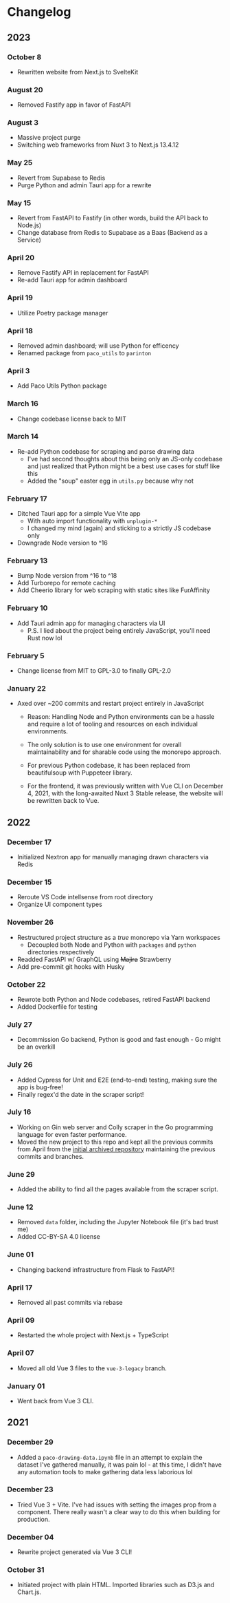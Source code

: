 # Changelog

## 2023

### October 8

- Rewritten website from Next.js to SvelteKit

### August 20

- Removed Fastify app in favor of FastAPI

### August 3

- Massive project purge
- Switching web frameworks from Nuxt 3 to Next.js 13.4.12

### May 25

- Revert from Supabase to Redis
- Purge Python and admin Tauri app for a rewrite

### May 15

- Revert from FastAPI to Fastify (in other words, build the API back to Node.js)
- Change database from Redis to Supabase as a Baas (Backend as a Service)

### April 20

- Remove Fastify API in replacement for FastAPI
- Re-add Tauri app for admin dashboard

### April 19

- Utilize Poetry package manager

### April 18

- Removed admin dashboard; will use Python for efficency
- Renamed package from `paco_utils` to `parinton`

### April 3

- Add Paco Utils Python package

### March 16

- Change codebase license back to MIT

### March 14

- Re-add Python codebase for scraping and parse drawing data
  - I've had second thoughts about this being only an JS-only codebase and just
    realized that Python might be a best use cases for stuff like this
  - Added the "soup" easter egg in `utils.py` because why not

### February 17

- Ditched Tauri app for a simple Vue Vite app
  - With auto import functionality with `unplugin-*`
  - I changed my mind (again) and sticking to a strictly JS codebase only
- Downgrade Node version to ^16

### February 13

- Bump Node version from ^16 to ^18
- Add Turborepo for remote caching
- Add Cheerio library for web scraping with static sites like FurAffinity

### February 10

- Add Tauri admin app for managing characters via UI
  - P.S. I lied about the project being entirely JavaScript, you'll need Rust
    now lol

### February 5

- Change license from MIT to GPL-3.0 to finally GPL-2.0

### January 22

- Axed over ~200 commits and restart project entirely in JavaScript

  - Reason: Handling Node and Python environments can be a hassle and require a
    lot of tooling and resources on each individual environments.

  - The only solution is to use one environment for overall maintainability and
    for sharable code using the monorepo approach.

  - For previous Python codebase, it has been replaced from beautifulsoup with
    Puppeteer library.

  - For the frontend, it was previously written with Vue CLI on December 4,
    2021, with the long-awaited Nuxt 3 Stable release, the website will be
    rewritten back to Vue.

## 2022

### December 17

- Initialized Nextron app for manually managing drawn characters via Redis

### December 15

- Reroute VS Code intellsense from root directory
- Organize UI component types

### November 26

- Restructured project structure as a _true_ monorepo via Yarn workspaces
  - Decoupled both Node and Python with `packages` and `python` directories
    respectively
- Readded FastAPI w/ GraphQL using ~~Majira~~ Strawberry
- Add pre-commit git hooks with Husky

### October 22

- Rewrote both Python and Node codebases, retired FastAPI backend
- Added Dockerfile for testing

### July 27

- Decommission Go backend, Python is good and fast enough - Go might be an
  overkill

### July 26

- Added Cypress for Unit and E2E (end-to-end) testing, making sure the app is
  bug-free!
- Finally regex'd the date in the scraper script!

### July 16

- Working on Gin web server and Colly scraper in the Go programming language for
  even faster performance.
- Moved the new project to this repo and kept all the previous commits from
  April from the
  [initial archived repository](https://github.com/skepfusky/pandapaco-drawing-stats-old)
  maintaining the previous commits and branches.

### June 29

- Added the ability to find all the pages available from the scraper script.

### June 12

- Removed `data` folder, including the Jupyter Notebook file (it's bad trust me)
- Added CC-BY-SA 4.0 license

### June 01

- Changing backend infrastructure from Flask to FastAPI!

### April 17

- Removed all past commits via rebase

### April 09

- Restarted the whole project with Next.js + TypeScript

### April 07

- Moved all old Vue 3 files to the `vue-3-legacy` branch.

### January 01

- Went back from Vue 3 CLI.

## 2021

### December 29

- Added a `paco-drawing-data.ipynb` file in an attempt to explain the dataset
  I've gathered manually, it was pain lol - at this time, I didn't have any
  automation tools to make gathering data less laborious lol

### December 23

- Tried Vue 3 + Vite. I've had issues with setting the images prop from a
  component. There really wasn't a clear way to do this when building for
  production.

### December 04

- Rewrite project generated via Vue 3 CLI!

### October 31

- Initiated project with plain HTML. Imported libraries such as D3.js and
  Chart.js.
